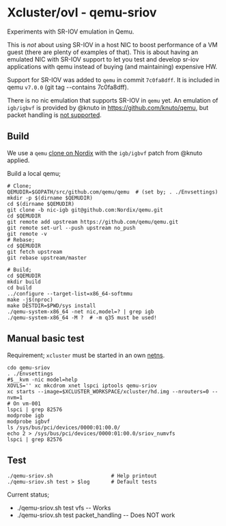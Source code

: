 # Xcluster/ovl - qemu-sriov

Experiments with SR-IOV emulation in Qemu.

This is *not* about using SR-IOV in a host NIC to boost performance of
a VM guest (there are plenty of examples of that). This is about
having an emulated NIC with SR-IOV support to let you test and develop
sr-iov applications with qemu instead of buying (and maintaining)
expensive HW.

Support for SR-IOV was added to `qemu` in commit `7c0fa8dff`. It is
included in qemu `v7.0.0` (git tag --contains 7c0fa8dff).

There is no nic emulation that supports SR-IOV in `qemu` yet. An
emulation of `igb/igbvf` is provided by @knuto in https://github.com/knuto/qemu,
but packet handling is [not supported](https://github.com/knuto/qemu/issues/5).


## Build

We use a `qemu` [clone on Nordix](https://github.com/Nordix/qemu) with
the `igb/igbvf` patch from @knuto applied.


Build a local qemu;
```
# Clone;
QEMUDIR=$GOPATH/src/github.com/qemu/qemu  # (set by; . ./Envsettings)
mkdir -p $(dirname $QEMUDIR)
cd $(dirname $QEMUDIR)
git clone -b nic-igb git@github.com:Nordix/qemu.git
cd $QEMUDIR
git remote add upstream https://github.com/qemu/qemu.git
git remote set-url --push upstream no_push
git remote -v
# Rebase;
cd $QEMUDIR
git fetch upstream
git rebase upstream/master

# Build;
cd $QEMUDIR
mkdir build
cd build
../configure --target-list=x86_64-softmmu
make -j$(nproc)
make DESTDIR=$PWD/sys install
./qemu-system-x86_64 -net nic,model=? | grep igb
./qemu-system-x86_64 -M ?  # -m q35 must be used!
```

## Manual basic test

Requirement; `xcluster` must be started in an own [netns](
https://github.com/Nordix/xcluster/blob/master/doc/netns.md).

```
cdo qemu-sriov
. ./Envsettings
#$__kvm -nic model=help
XOVLS='' xc mkcdrom xnet lspci iptools qemu-sriov
xc starts --image=$XCLUSTER_WORKSPACE/xcluster/hd.img --nrouters=0 --nvm=1
# On vm-001
lspci | grep 82576
modprobe igb
modprobe igbvf
ls /sys/bus/pci/devices/0000:01:00.0/
echo 2 > /sys/bus/pci/devices/0000:01:00.0/sriov_numvfs
lspci | grep 82576
```

## Test

```
./qemu-sriov.sh                   # Help printout
./qemu-sriov.sh test > $log       # Default tests
```

Current status;
* ./qemu-sriov.sh test vfs -- Works
* ./qemu-sriov.sh test packet_handling -- Does NOT work

